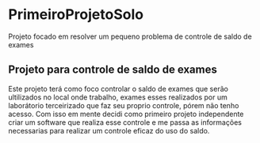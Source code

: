 # PrimeiroProjetoSolo
Projeto focado em resolver um pequeno problema de controle de saldo de exames


## Projeto para controle de saldo de exames

Este projeto terá como foco controlar o saldo de exames que serão ultilizados no local onde trabalho, exames esses realizados por um laborátorio terceirizado que faz seu proprio controle, pórem não tenho acesso.
Com isso em mente decidi como primeiro projeto independente criar um software que realiza esse controle e me passa as informações necessarias para realizar um controle eficaz do uso do saldo.
